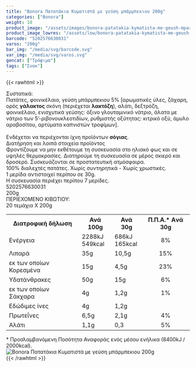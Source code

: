 ```yaml
---
title: "Bonora Πατατάκια Κυματιστά με γεύση μπάρμπεκιου 200g"
categories: ["Bonora"]
weight: 10
product_image: "/assets/images/bonora-patatakia-kymatista-me-geush-mparmpekiou-200g.jpg"
product_image_lowres: "/assets/low/bonora-patatakia-kymatista-me-geush-mparmpekiou-200g.jpg"
barcode: "5202576630031"
varos: "200g"
bar_img: "/media/svg/barcode.svg"
var_img: "/media/svg/varos.svg"
gencat: ["Τρόφιμα"]
tags: ["Σνακ"]
---
```

{{< rawhtml >}}

<div class="sload103"><div class="product"><div id="sistatika">Συστατικά:</div><div class="alltext">Πατάτες, φοινικέλαιο, γεύση μπάρμπεκιου 5% [αρωματικές ύλες, ζάχαρη, ορός <b>γάλακτος</b> σκόνη (περιέχεται <b>λακτόζη</b>), αλάτι, δεξτρόζη, φοινικέλαιο, ενισχυτικά γεύσης: όξινο γλουταμινικό νάτριο, άλατα με νάτριο των 5’-ριβονουκλεοτιδίων, ρυθμιστής οξύτητας: κιτρικό οξύ, άμυλο αραβοσίτου, αρτύματα καπνιστών τροφίμων].<br><br>Ενδέχεται να περιέχονται ίχνη προϊόντων <b>σόγιας</b>.</div><div id="loipa">Διατήρηση και λοιπά στοιχεία προϊόντος</div><div class="alltext">Φροντίζουμε να μην εκθέτουμε τη συσκευασία στο ηλιακό φως και σε υψηλές θερμοκρασίες. Διατηρούμε τη συσκευασία σε μέρος σκιερό και δροσερό. Συσκευάζονται σε προστατευτική ατμόσφαιρα.<br>100% διαλεχτές πατάτες. Χωρίς συντηρητικά - Χωρίς χρωστικές.<br>1 μερίδα αντιστοιχεί περίπου σε 30g.<br>Η συσκευασία περιέχει περίπου 7 μερίδες.</div><div id="barcode"><div id="barimage1"></div><span id="bartext">5202576630031</span></div><div id="varos"><div id="varosimage1"></div><span id="varostext">200g</span></div><div id="kivotio">ΠΕΡΙΕΧΟΜΕΝΟ ΚΙΒΩΤΙΟΥ:<br>20 τεμάχια Χ 200g</div><div class="tabout"><table id="diatable"><tbody><tr><th>Διατροφική δήλωση</th><th>Ανά 100g</th><th>Ανά 30g</th><th>Π.Π.Α.* Aνά 30g</th></tr><tr><td class="texr2">Ενέργεια</td><td class="texr">2288kJ<br>549kcal</td><td class="texr">686kJ<br>165kcal</td><td class="texr" style="text-align:center">8%</td></tr><tr><td class="texr2">Λιπαρά</td><td class="texr">35g</td><td class="texr">10,5g</td><td class="texr" style="text-align:center">15%</td></tr><tr><td class="gray">εκ των οποίων Κορεσµένα</td><td class="gray2">15g</td><td class="gray2">4,5g</td><td class="gray2" style="text-align:center">23%</td></tr><tr><td class="texr2">Yδατάνθρακες</td><td class="texr">50g</td><td class="texr">15g</td><td class="texr" style="text-align:center">6%</td></tr><tr><td class="gray">εκ των οποίων Σάκχαρα</td><td class="gray2">4g</td><td class="gray2">1,2g</td><td class="gray2" style="text-align:center">1%</td></tr><tr><td class="texr2">Eδώδιμες ίνες</td><td class="texr">4g</td><td class="texr">1,2g</td><td class="texr" style="text-align:center"></td></tr><tr><td class="texr2">Πρωτεΐνες</td><td class="texr">6,5g</td><td class="texr">2,1g</td><td class="texr" style="text-align:center">4%</td></tr><tr><td class="texr2">Αλάτι</td><td class="texr">1,1g</td><td class="texr">0,3</td><td class="texr" style="text-align:center">5%</td></tr></tbody></table></div><div class="alltext">* Προσλαμβανόμενη Ποσότητα Αναφοράς ενός μέσου ενήλικα (8400kJ / 2000kcal).</div><div class="pimg"><img alt="Bonora Πατατάκια Κυματιστά με γεύση μπάρμπεκιου 200g" title="Bonora Πατατάκια Κυματιστά με γεύση μπάρμπεκιου 200g" src="/assets/images/bonora-patatakia-kymatista-me-geush-mparmpekiou-200g.jpg"></div></div></div>
{{< /rawhtml >}}


